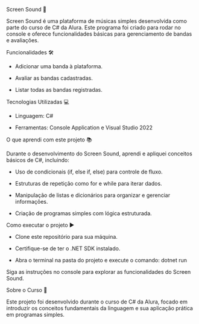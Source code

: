 Screen Sound 🎵

Screen Sound é uma plataforma de músicas simples desenvolvida como parte do curso de C# da Alura. Este programa foi criado para rodar no console e oferece funcionalidades básicas para gerenciamento de bandas e avaliações.

Funcionalidades 🛠️

- Adicionar uma banda à plataforma.

- Avaliar as bandas cadastradas.
  
- Listar todas as bandas registradas.
  
Tecnologias Utilizadas 💻

- Linguagem: C#
  
- Ferramentas: Console Application e Visual Studio 2022

O que aprendi com este projeto 📚

Durante o desenvolvimento do Screen Sound, aprendi e apliquei conceitos básicos de C#, incluindo:

- Uso de condicionais (if, else if, else) para controle de fluxo.
  
- Estruturas de repetição como for e while para iterar dados.
  
- Manipulação de listas e dicionários para organizar e gerenciar informações.
  
- Criação de programas simples com lógica estruturada.
  
Como executar o projeto ▶️

- Clone este repositório para sua máquina.
  
- Certifique-se de ter o .NET SDK instalado.
  
- Abra o terminal na pasta do projeto e execute o comando: dotnet run
  
Siga as instruções no console para explorar as funcionalidades do Screen Sound.

Sobre o Curso 📖

Este projeto foi desenvolvido durante o curso de C# da Alura, focado em introduzir os conceitos fundamentais da linguagem e sua aplicação prática em programas simples.

